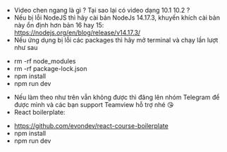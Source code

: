- Video chen ngang là gì ? Tại sao lại có video dạng 10.1 10.2 ?
- Nếu bị lỗi NodeJS thì hãy cài bản NodeJs 14.17.3, khuyến khích cài bản này ổn định hơn bản 16 hay 15: https://nodejs.org/en/blog/release/v14.17.3/
- Nếu ứng dụng bị lỗi các packages thì hãy mở terminal và chạy lần lượt như sau

* rm -rf node_modules
* rm -rf package-lock.json
* npm install
* npm run dev

- Nếu làm theo như trên vẫn không được thì đăng lên nhóm Telegram để được mình và các bạn support Teamview hỗ trợ nhé 😘
- React boilerplate:

* https://github.com/evondev/react-course-boilerplate
* npm install
* npm run dev
